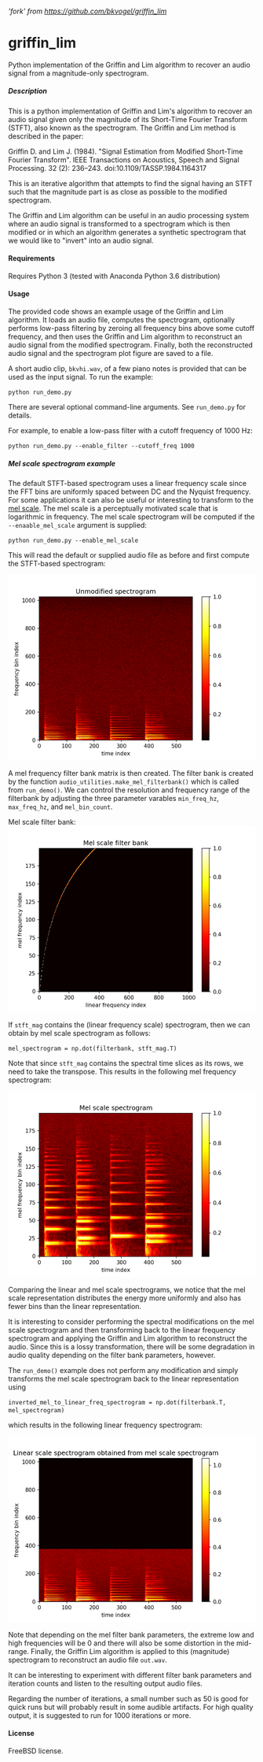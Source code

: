 ###### 'fork' from https://github.com/bkvogel/griffin_lim
# griffin_lim
Python implementation of the Griffin and Lim algorithm to recover an audio signal from a magnitude-only spectrogram.

##### Description

This is a python implementation of Griffin and Lim's algorithm to recover an audio signal given only the magnitude of its Short-Time Fourier Transform (STFT), also known as the spectrogram. The Griffin and Lim method is described in the paper:

Griffin D. and Lim J. (1984). "Signal Estimation from Modified Short-Time Fourier Transform". IEEE Transactions on Acoustics, Speech and Signal Processing. 32 (2): 236–243. doi:10.1109/TASSP.1984.1164317

This is an iterative algorithm that attempts to find the signal having an STFT such that the magnitude part is as close as possible to the modified spectrogram.

The Griffin and Lim algorithm can be useful in an audio processing system where an audio signal is transformed to a spectrogram which is then modified or in which an algorithm generates a synthetic spectrogram that we would like to "invert" into an audio signal.

#### Requirements

Requires Python 3 (tested with Anaconda Python 3.6 distribution)

#### Usage

The provided code shows an example usage of the Griffin and Lim algorithm. It loads an audio file, computes the spectrogram, optionally performs low-pass filtering by zeroing all frequency bins above some cutoff frequency, and then uses the Griffin and Lim algorithm to reconstruct an audio signal from the modified spectrogram. Finally, both the reconstructed audio signal and the spectrogram plot figure are saved to a file.

A short audio clip, `bkvhi.wav`,  of a few piano notes is provided that can be used as the input signal. To run the example:

```
python run_demo.py
```

There are several optional command-line arguments. See `run_demo.py` for details.

For example, to enable a low-pass filter with a cutoff frequency of 1000 Hz:

```
python run_demo.py --enable_filter --cutoff_freq 1000
```

##### Mel scale spectrogram example

The default STFT-based spectrogram uses a linear frequency scale since the FFT bins are uniformly spaced between DC and the Nyquist frequency. For some applications it can also be useful or interesting to transform to the [mel scale](https://en.wikipedia.org/wiki/Mel_scale). The mel scale is a perceptually motivated scale that is logarithmic in frequency. The mel scale spectrogram will be computed if the `--enaable_mel_scale` argument is supplied:

```
python run_demo.py --enable_mel_scale
```

This will read the default or supplied audio file as before and first compute the STFT-based spectrogram:

![Unmodified_spectrogram](unmodified_spectrogram.png)

A mel frequency filter bank matrix is then created. The filter bank is created by the function `audio_utilities.make_mel_filterbank()` which is called from `run_demo()`. We can control the resolution and frequency range of the filterbank by adjusting the three parameter varables `min_freq_hz`, `max_freq_hz`, and `mel_bin_count`.

Mel scale filter bank:
![Mel scale filter bank](mel_scale_filterbank.png)

If `stft_mag` contains the (linear frequency scale) spectrogram, then we can obtain by mel scale spectrogram as follows:

```
mel_spectrogram = np.dot(filterbank, stft_mag.T)
```

Note that since `stft_mag` contains the spectral time slices as its rows, we need to take the transpose. This results in the following mel frequency spectrogram:

![Mel frequency spectrogram](mel_scale_spectrogram.png)

Comparing the linear and mel scale spectrograms, we notice that the mel scale representation distributes the energy more uniformly and also has fewer bins than the linear representation.

It is interesting to consider performing the spectral modifications on the mel scale spectrogram and then transforming back to the linear frequency spectrogram and applying the Griffin and Lim algorithm to reconstruct the audio. Since this is a lossy transformation, there will be some degradation in audio quality depending on the filter bank parameters, however.

The `run_demo()` example does not perform any modification and simply transforms the mel scale spectrogram back to the linear representation using

```
inverted_mel_to_linear_freq_spectrogram = np.dot(filterbank.T, mel_spectrogram)
```

which results in the following linear frequency spectrogram:

![Recovered linear frequency spectrogram](inverted_mel_to_linear_freq_spectrogram.png)

Note that depending on the mel filter bank parameters, the extreme low and high frequencies will be 0 and there will also be some distortion in the mid-range. Finally, the Griffin Lim algorithm is applied to this (magnitude) spectrogram to reconstruct an audio file `out.wav`.

It can be interesting to experiment with different filter bank parameters and iteration counts and listen to the resulting output audio files.

Regarding the number of iterations, a small number such as 50 is good for quick runs but will probably result in some audible artifacts. For high quality output, it is suggested to run for 1000 iterations or more.

#### License

FreeBSD license.
